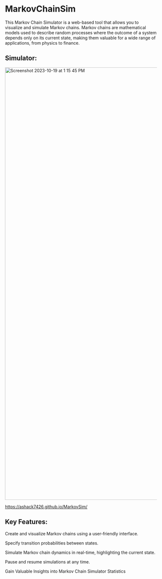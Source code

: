# MarkovChainSim

This Markov Chain Simulator is a web-based tool that allows you to visualize and simulate Markov chains. Markov chains are mathematical models used to describe random processes where the outcome of a system depends only on its current state, making them valuable for a wide range of applications, from physics to finance.


## Simulator:


<img width="1427" alt="Screenshot 2023-10-19 at 1 15 45 PM" src="https://github.com/ashack7426/MarkovSim/assets/24733269/e8f90ea1-befa-43b5-99ee-f17469bfd54e">


https://ashack7426.github.io/MarkovSim/


## Key Features:
Create and visualize Markov chains using a user-friendly interface.

Specify transition probabilities between states.

Simulate Markov chain dynamics in real-time, highlighting the current state.

Pause and resume simulations at any time.

Gain Valuable Insights into Markov Chain Simulator Statistics




